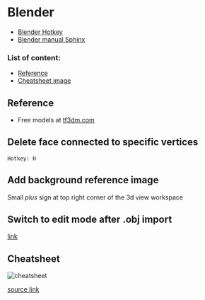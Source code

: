 # Blender

* [Blender Hotkey](http://wiki.blender.org/index.php/Doc:2.4/Reference/Hotkeys/All)
* [Blender manual Sphinx](https://www.blender.org/manual/contents.html)

### List of content:

* [Reference](#reference)
* [Cheatsheet image](#cheatsheet)

## <a name="reference"></a> Reference

* Free models at [tf3dm.com](http://tf3dm.com/)

## Delete face connected to specific vertices

    Hotkey: H

## Add background reference image

Small *plus* sign at top right corner of the 3d view workspace

## Switch to **edit mode** after .obj import

[link](http://blenderartists.org/forum/showthread.php?127550-newbie-can-t-switch-to-edit-mode-after-obj-import)


## <a name="cheatsheet"></a>Cheatsheet

![cheatsheet](http://www.giudansky.com/images/downloads/blender/blender3d-shortcuts-infographic.png)

[source link](http://blenderartists.org/forum/showthread.php?353472-Blender-key-map-infographic-poster)
